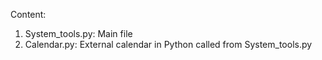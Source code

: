 Content:

1. System_tools.py: Main file
2. Calendar.py: External calendar in Python called from System_tools.py

